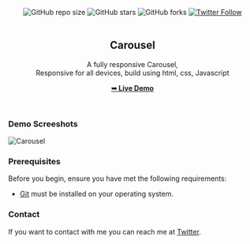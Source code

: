   <div align="center">
  
  ![GitHub repo size](https://img.shields.io/github/repo-size/sundramsharma1/Carousel)
  ![GitHub stars](https://img.shields.io/github/stars/sundramsharma1/Carousel?style=social)
  ![GitHub forks](https://img.shields.io/github/forks/sundramsharma1/Carousel?style=social)
[![Twitter Follow](https://img.shields.io/twitter/follow/StarkSundram?style=social)](https://twitter.com/intent/follow?screen_name=StarkSundram)
<br />
<br />

 <h2 align="center"> Carousel </h2>
 
 A fully responsive Carousel, <br />Responsive for all devices, build using html, css, Javascript
 
<a href="https://sundramsharma1.github.io/Carousel/"><strong>➥ Live Demo</strong></a>
  
</div>
<br />

### Demo Screeshots

![Carousel](https://github.com/sundramsharma1/Carousel/blob/master/Untitled.png)

### Prerequisites

Before you begin, ensure you have met the following requirements:

* [Git](https://git-scm.com/downloads "Download Git") must be installed on your operating system.

### Contact

If you want to contact with me you can reach me at [Twitter](https://www.twitter.com/StarkSundram).
